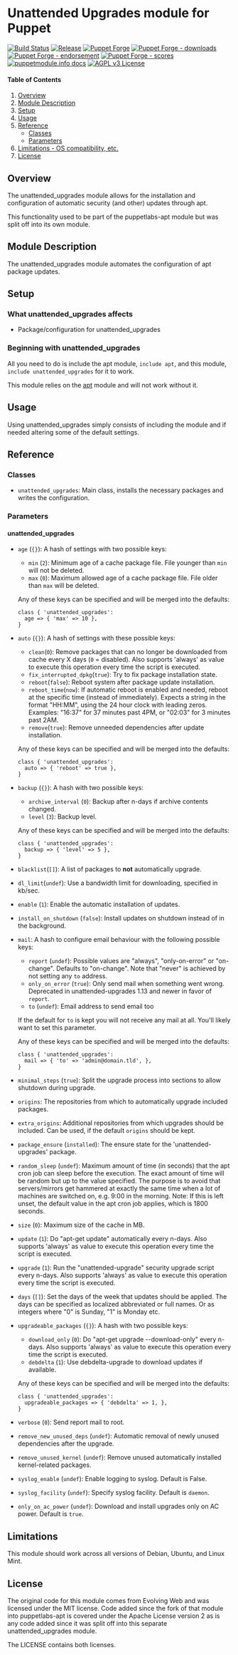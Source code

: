 # Unattended Upgrades module for Puppet

[![Build Status](https://github.com/voxpupuli/puppet-unattended_upgrades/workflows/CI/badge.svg)](https://github.com/voxpupuli/puppet-unattended_upgrades/actions?query=workflow%3ACI)
[![Release](https://github.com/voxpupuli/puppet-unattended_upgrades/actions/workflows/release.yml/badge.svg)](https://github.com/voxpupuli/puppet-unattended_upgrades/actions/workflows/release.yml)
[![Puppet Forge](https://img.shields.io/puppetforge/v/puppet/unattended_upgrades.svg)](https://forge.puppetlabs.com/puppet/unattended_upgrades)
[![Puppet Forge - downloads](https://img.shields.io/puppetforge/dt/puppet/unattended_upgrades.svg)](https://forge.puppetlabs.com/puppet/unattended_upgrades)
[![Puppet Forge - endorsement](https://img.shields.io/puppetforge/e/puppet/unattended_upgrades.svg)](https://forge.puppetlabs.com/puppet/unattended_upgrades)
[![Puppet Forge - scores](https://img.shields.io/puppetforge/f/puppet/unattended_upgrades.svg)](https://forge.puppetlabs.com/puppet/unattended_upgrades)
[![puppetmodule.info docs](http://www.puppetmodule.info/images/badge.png)](http://www.puppetmodule.info/m/puppet-unattended_upgrades)
[![AGPL v3 License](https://img.shields.io/github/license/voxpupuli/puppet-unattended_upgrades.svg)](LICENSE)

#### Table of Contents

1. [Overview](#overview)
1. [Module Description](#module-description)
1. [Setup](#setup)
1. [Usage](#usage)
1. [Reference](#reference)
    * [Classes](#classes)
    * [Parameters](#parameters)
1. [Limitations - OS compatibility, etc.](#limitations)
1. [License](#license)

## Overview

The unattended\_upgrades module allows for the installation and configuration
of automatic security (and other) updates through apt.

This functionality used to be part of the puppetlabs-apt module but was split
off into its own module.

## Module Description

The unattended\_upgrades module automates the configuration of apt package updates.

## Setup

### What unattended\_upgrades affects

* Package/configuration for unattended\_upgrades

### Beginning with unattended\_upgrades

All you need to do is include the apt module, `include apt`, and this module,
`include unattended_upgrades` for it to work.

This module relies on the [apt](https://forge.puppetlabs.com/puppetlabs/apt)
module and will not work without it.

## Usage

Using unattended\_upgrades simply consists of including the module and if needed
altering some of the default settings.

## Reference

### Classes

* `unattended_upgrades`: Main class, installs the necessary packages and writes
  the configuration.

### Parameters

#### unattended\_upgrades

* `age` (`{}`): A hash of settings with two possible keys:
  * `min` (`2`): Minimum age of a cache package file. File younger than `min` will
    not be deleted.
  * `max` (`0`): Maximum allowed age of a cache package file. File older than `max`
    will be deleted.

  Any of these keys can be specified and will be merged into the defaults:

  ```puppet
  class { 'unattended_upgrades':
    age => { 'max' => 10 },
  }
  ```

* `auto` (`{}`): A hash of settings with these possible keys:
  * `clean`(`0`): Remove packages that can no longer be downloaded from cache every X days (`0` = disabled).
    Also supports 'always' as value to execute this operation every time the script is executed.
  * `fix_interrupted_dpkg`(`true`): Try to fix package installation state.
  * `reboot`(`false`): Reboot system after package update installation.
  * `reboot_time`(`now`): If automatic reboot is enabled and needed, reboot at the
    specific time (instead of immediately). Expects a string in the format "HH:MM", using the 24 hour clock with leading zeros. Examples:  "16:37" for 37 minutes past 4PM, or "02:03" for 3 minutes past 2AM.
  * `remove`(`true`): Remove unneeded dependencies after update installation.

  Any of these keys can be specified and will be merged into the defaults:

  ```puppet
  class { 'unattended_upgrades':
    auto => { 'reboot' => true },
  }
  ```

* `backup` (`{}`): A hash with two possible keys:
  * `archive_interval` (`0`): Backup after n-days if archive contents changed.
  * `level` (`3`): Backup level.

  Any of these keys can be specified and will be merged into the defaults:

  ```puppet
  class { 'unattended_upgrades':
    backup => { 'level' => 5 },
  }
  ```

* `blacklist`(`[]`): A list of packages to **not** automatically upgrade.
* `dl_limit`(`undef`): Use a bandwidth limit for downloading, specified in kb/sec.
* `enable` (`1`): Enable the automatic installation of updates.
* `install_on_shutdown` (`false`): Install updates on shutdown instead of in the
  background.
* `mail`: A hash to configure email behaviour with the following possible keys:
  * `report` (`undef`): Possible values are "always", "only-on-error" or "on-change". Defaults to "on-change". Note that "never" is achieved by not setting any `to` address.
  * `only_on_error` (`true`): Only send mail when something went wrong. Deprecated in unattended-upgrades 1.13 and newer in favor of `report`.
  * `to` (`undef`): Email address to send email too

  If the default for `to` is kept you will not receive any mail at all. You'll
  likely want to set this parameter.

  Any of these keys can be specified and will be merged into the defaults:

  ```puppet
  class { 'unattended_upgrades':
    mail => { 'to' => 'admin@domain.tld', },
  }
  ```

* `minimal_steps` (`true`): Split the upgrade process into sections to allow
  shutdown during upgrade.
* `origins`: The repositories from which to automatically upgrade included packages.
* `extra_origins`: Additional repositories from which upgrades should be included. Can be used, if the default `origins` should be kept.
* `package_ensure` (`installed`): The ensure state for the 'unattended-upgrades'
  package.
* `random_sleep` (`undef`): Maximum amount of time (in seconds) that the apt cron
  job can sleep before the execution. The exact amount of time will be random but
  up to the value specified. The purpose is to avoid that servers/mirrors get
  hammered at exactly the same time when a lot of machines are switched on, e.g.
  9:00 in the morning. Note: If this is left unset, the default value in the apt
  cron job applies, which is 1800 seconds.
* `size` (`0`): Maximum size of the cache in MB.
* `update` (`1`): Do "apt-get update" automatically every n-days.
  Also supports 'always' as value to execute this operation every time the script is executed.
* `upgrade` (`1`): Run the "unattended-upgrade" security upgrade script every n-days.
  Also supports 'always' as value to execute this operation every time the script is executed.
* `days` (`[]`): Set the days of the week that updates should be applied. The days can be specified as localized abbreviated or full names. Or as integers where "0" is Sunday, "1" is Monday etc.
* `upgradeable_packages` (`{}`): A hash with two possible keys:
  * `download_only` (`0`): Do "apt-get upgrade --download-only" every n-days.
    Also supports 'always' as value to execute this operation every time the script is executed.
  * `debdelta` (`1`): Use debdelta-upgrade to download updates if available.

  Any of these keys can be specified and will be merged into the defaults:

  ```puppet
  class { 'unattended_upgrades':
    upgradeable_packages => { 'debdelta' => 1, },
  }
  ```

* `verbose` (`0`): Send report mail to root.
* `remove_new_unused_deps` (`undef`): Automatic removal of newly unused dependencies after the upgrade.
* `remove_unused_kernel` (`undef`): Remove unused automatically installed kernel-related packages.
* `syslog_enable` (`undef`): Enable logging to syslog. Default is False.
* `syslog_facility` (`undef`): Specify syslog facility. Default is `daemon`.
* `only_on_ac_power` (`undef`): Download and install upgrades only on AC power. Default is `true`.

## Limitations

This module should work across all versions of Debian, Ubuntu, and Linux Mint.

## License

The original code for this module comes from Evolving Web and was licensed under
the MIT license. Code added since the fork of that module into puppetlabs-apt is
covered under the Apache License version 2 as is any code added since it was split
off into this separate unattended\_upgrades module.

The LICENSE contains both licenses.
